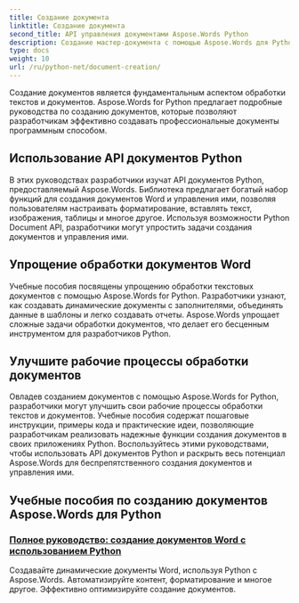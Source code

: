 ```yaml
---
title: Создание документа
linktitle: Создание документа
second_title: API управления документами Aspose.Words Python
description: Создание мастер-документа с помощью Aspose.Words для Python. Создавайте динамические документы, настраивайте форматирование и оптимизируйте обработку текстовых документов.
type: docs
weight: 10
url: /ru/python-net/document-creation/
---
```


Создание документов является фундаментальным аспектом обработки текстов и документов. Aspose.Words for Python предлагает подробные руководства по созданию документов, которые позволяют разработчикам эффективно создавать профессиональные документы программным способом.

## Использование API документов Python

В этих руководствах разработчики изучат API документов Python, предоставляемый Aspose.Words. Библиотека предлагает богатый набор функций для создания документов Word и управления ими, позволяя пользователям настраивать форматирование, вставлять текст, изображения, таблицы и многое другое. Используя возможности Python Document API, разработчики могут упростить задачи создания документов и управления ими.

## Упрощение обработки документов Word

Учебные пособия посвящены упрощению обработки текстовых документов с помощью Aspose.Words for Python. Разработчики узнают, как создавать динамические документы с заполнителями, объединять данные в шаблоны и легко создавать отчеты. Aspose.Words упрощает сложные задачи обработки документов, что делает его бесценным инструментом для разработчиков Python.

## Улучшите рабочие процессы обработки документов

Овладев созданием документов с помощью Aspose.Words for Python, разработчики могут улучшить свои рабочие процессы обработки текстов и документов. Учебные пособия содержат пошаговые инструкции, примеры кода и практические идеи, позволяющие разработчикам реализовать надежные функции создания документов в своих приложениях Python. Воспользуйтесь этими руководствами, чтобы использовать API документов Python и раскрыть весь потенциал Aspose.Words для беспрепятственного создания документов и управления ими.

## Учебные пособия по созданию документов Aspose.Words для Python
### [Полное руководство: создание документов Word с использованием Python](./creating-word-documents-using-python/)
Создавайте динамические документы Word, используя Python с Aspose.Words. Автоматизируйте контент, форматирование и многое другое. Эффективно оптимизируйте создание документов.